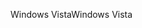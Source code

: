 <span data-ttu-id="e7f2f-101">Windows Vista</span><span class="sxs-lookup"><span data-stu-id="e7f2f-101">Windows Vista</span></span>